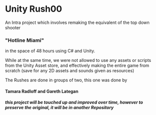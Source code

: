 # Unity Rush00

An Intra project which involves remaking the equivalent of the top down shooter 
### "Hotline Miami"
in the space of 48 hours using C# and Unity.

While at the same time, we were not allowed to use any assets or scripts from the Unity Asset store,
and effectively making the entire game from scratch (save for any 2D assets and sounds given as resources)

The Rushes are done in groups of two, this one was done by 
#### Tamara Radloff and Gareth Lategan


##### this project will be touched up and improved over time, however to preserve the original, it will be in another Repository
